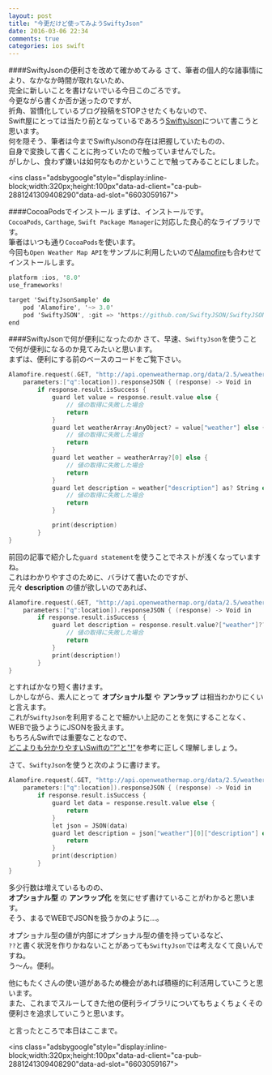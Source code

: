 ```yaml
---
layout: post
title: "今更だけど使ってみようSwiftyJson"
date: 2016-03-06 22:34
comments: true
categories: ios swift
---
```


####SwiftyJsonの便利さを改めて確かめてみる
さて、筆者の個人的な諸事情により、なかなか時間が取れないため、  
完全に新しいことを書けないでいる今日このごろです。  
今更ながら書くか否か迷ったのですが、  
折角、習慣化しているブログ投稿をSTOPさせたくもないので、  
Swift屋にとっては当たり前となっているであろう[SwiftyJson](https://github.com/SwiftyJSON/SwiftyJSON)について書こうと思います。  
何を隠そう、筆者は今までSwiftyJsonの存在は把握していたものの、  
自身で変換して書くことに拘っていたので触っていませんでした。  
がしかし、食わず嫌いは如何なものかということで触ってみることにしました。  

<script async src="//pagead2.googlesyndication.com/pagead/js/adsbygoogle.js"></script>
<ins class="adsbygoogle"style="display:inline-block;width:320px;height:100px"data-ad-client="ca-pub-2881241309408290"data-ad-slot="6603059167"></ins>
<script>
(adsbygoogle = window.adsbygoogle || []).push({});
</script>

<!-- more -->

####CocoaPodsでインストール
まずは、インストールです。  
`CocoaPods`, `Carthage`, `Swift Package Manager`に対応した良心的なライブラリです。  
筆者はいつも通り`CocoaPods`を使います。  
今回も`Open Weather Map API`をサンプルに利用したいので[Alamofire](https://github.com/Alamofire/Alamofire)も合わせてインストールします。  

```objective-c
platform :ios, '8.0'
use_frameworks!

target 'SwiftyJsonSample' do
	pod 'Alamofire', '~> 3.0'
	pod 'SwiftyJSON', :git => 'https://github.com/SwiftyJSON/SwiftyJSON.git'
end
```

####SwiftyJsonで何が便利になったのか
さて、早速、`SwiftyJson`を使うことで何が便利になるのか見てみたいと思います。  
まずは、便利にする前のベースのコードをご覧下さい。  

```objective-c
Alamofire.request(.GET, "http://api.openweathermap.org/data/2.5/weather?APPID=<あなた自身のAPPID>",
	parameters:["q":location]).responseJSON { (response) -> Void in
		if response.result.isSuccess {
			guard let value = response.result.value else {
				// 値の取得に失敗した場合
				return
			}
			guard let weatherArray:AnyObject? = value["weather"] else {
				// 値の取得に失敗した場合
				return
			}
			guard let weather = weatherArray?[0] else {
				// 値の取得に失敗した場合
				return
			}
			guard let description = weather["description"] as? String else {
				// 値の取得に失敗した場合
				return
			}

			print(description)
		}
}
```

前回の記事で紹介した`guard statement`を使うことでネストが浅くなっていますね。  
これはわかりやすさのために、バラけて書いたのですが、  
元々 **description** の値が欲しいのであれば、  

```objective-c
Alamofire.request(.GET, "http://api.openweathermap.org/data/2.5/weather?APPID=<あなた自身のAPPID>",
	parameters:["q":location]).responseJSON { (response) -> Void in
		if response.result.isSuccess {
			guard let description = response.result.value?["weather"]??[0]["description"] else {
				// 値の取得に失敗した場合
				return
			}
			print(description!)
		}
}
```

とすればかなり短く書けます。  
しかしながら、素人にとって **オプショナル型** や **アンラップ** は相当わかりにくいと言えます。  
これが`SwiftyJson`を利用することで細かい上記のことを気にすることなく、  
WEBで扱うようにJSONを扱えます。  
もちろんSwiftでは重要なことなので、  
[どこよりも分かりやすいSwiftの"?"と"!"](http://qiita.com/maiki055/items/b24378a3707bd35a31a8)を参考に正しく理解しましょう。  

さて、`SwiftyJson`を使うと次のように書けます。  

```objective-c
Alamofire.request(.GET, "http://api.openweathermap.org/data/2.5/weather?APPID=<あなた自身のAPPID>",
	parameters:["q":location]).responseJSON { (response) -> Void in
		if response.result.isSuccess {
			guard let data = response.result.value else {
				return
			}
			let json = JSON(data)
			guard let description = json["weather"][0]["description"] else {
				return
			}
			print(description)
		}
}
```

多少行数は増えているものの、  
**オプショナル型** の **アンラップ化** を気にせず書けていることがわかると思います。  
そう、まるでWEBでJSONを扱うかのように...。  

オプショナル型の値が内部にオプショナル型の値を持っているなど、  
`??`と書く状況を作りかねないことがあっても`SwiftyJson`では考えなくて良いんですね。  
う〜ん。便利。  

他にもたくさんの使い道があるため機会があれば積極的に利活用していこうと思います。  
また、これまでスルーしてきた他の便利ライブラリについてもちょくちょくその便利さを追求していこうと思います。  

と言ったところで本日はここまで。  

<script async src="//pagead2.googlesyndication.com/pagead/js/adsbygoogle.js"></script>
<ins class="adsbygoogle"style="display:inline-block;width:320px;height:100px"data-ad-client="ca-pub-2881241309408290"data-ad-slot="6603059167"></ins>
<script>
(adsbygoogle = window.adsbygoogle || []).push({});
</script>

